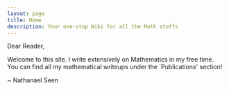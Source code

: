 ```yaml
---
layout: page
title: Home
description: Your one-stop Wiki for all the Math stuffs
---
```


Dear Reader,

Welcome to this site. I write extensively on Mathematics in my free time.
You can find all my mathematical writeups under the `Publications'
section!

~ Nathanael Seen
